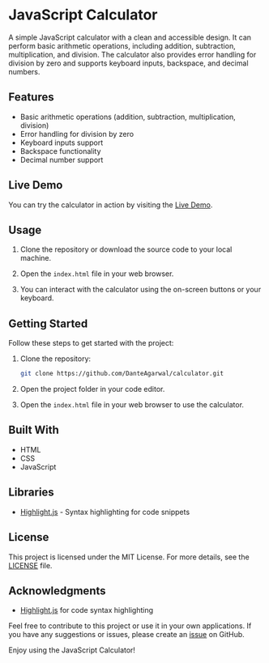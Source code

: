 # JavaScript Calculator

A simple JavaScript calculator with a clean and accessible design. It can perform basic arithmetic operations, including addition, subtraction, multiplication, and division. The calculator also provides error handling for division by zero and supports keyboard inputs, backspace, and decimal numbers.

## Features

- Basic arithmetic operations (addition, subtraction, multiplication, division)
- Error handling for division by zero
- Keyboard inputs support
- Backspace functionality
- Decimal number support

## Live Demo

You can try the calculator in action by visiting the [Live Demo](https://danteagarwal.github.io/calculator/).

## Usage

1. Clone the repository or download the source code to your local machine.

2. Open the `index.html` file in your web browser.

3. You can interact with the calculator using the on-screen buttons or your keyboard.


## Getting Started

Follow these steps to get started with the project:

1. Clone the repository:

    ```bash
    git clone https://github.com/DanteAgarwal/calculator.git
    ```

2. Open the project folder in your code editor.

3. Open the `index.html` file in your web browser to use the calculator.

## Built With

- HTML
- CSS
- JavaScript

## Libraries

- [Highlight.js](https://highlightjs.org/) - Syntax highlighting for code snippets

## License

This project is licensed under the MIT License. For more details, see the [LICENSE](LICENSE) file.

## Acknowledgments

- [Highlight.js](https://highlightjs.org/) for code syntax highlighting

Feel free to contribute to this project or use it in your own applications. If you have any suggestions or issues, please create an [issue](https://github.com/DanteAgarwal/calculator/issues) on GitHub.

Enjoy using the JavaScript Calculator!
